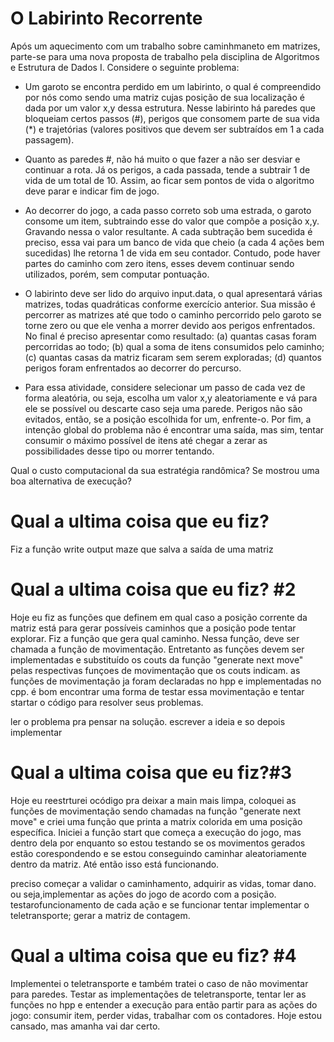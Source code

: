 # O Labirinto Recorrente
Após um aquecimento com um trabalho sobre caminhmaneto em matrizes, parte-se para uma nova proposta de  trabalho pela disciplina de Algoritmos e Estrutura de Dados I. Considere o seguinte problema:

- Um garoto se encontra perdido em um labirinto, o qual é compreendido por nós como sendo uma matriz cujas posição de sua localização é dada por um valor x,y dessa estrutura. Nesse labirinto há paredes que bloqueiam certos passos (#), perigos que consomem parte de sua vida (*) e trajetórias (valores positivos que devem ser subtraídos em 1 a cada passagem).

- Quanto as paredes #, não há muito o que fazer a não ser desviar e continuar a rota. Já os perigos, a cada passada, tende a subtrair 1 de vida de um total de 10. Assim, ao ficar sem pontos de vida o algoritmo deve parar e indicar fim de jogo.

- Ao decorrer do jogo, a cada passo correto sob uma estrada, o garoto consome um item, subtraindo esse do valor que compõe a posição x,y. Gravando nessa o valor resultante. A cada subtração bem sucedida é preciso, essa vai para um banco de vida que cheio (a cada 4 ações bem sucedidas) lhe retorna 1 de vida em seu contador. Contudo, pode haver partes do caminho com zero itens, esses devem continuar sendo utilizados, porém, sem computar pontuação.

- O labirinto deve ser lido do arquivo input.data, o qual apresentará várias matrizes, todas quadráticas conforme exercício anterior. Sua missão é percorrer as matrizes até que todo o caminho percorrido pelo garoto se torne zero ou que ele venha a morrer devido aos perigos enfrentados. No final é preciso apresentar como resultado: (a) quantas casas foram percorridas ao todo; (b) qual a soma de itens consumidos pelo caminho; (c) quantas casas da matriz ficaram sem serem exploradas; (d) quantos perigos foram enfrentados ao decorrer do percurso.

- Para essa atividade, considere selecionar um passo de cada vez de forma aleatória, ou seja, escolha um valor x,y aleatoriamente e vá para ele se possível ou descarte caso seja uma parede. Perigos não são evitados, então, se a posição escolhida for um, enfrente-o. Por fim, a intenção global do problema não é encontrar uma saída, mas sim, tentar consumir o máximo possível de itens até chegar a zerar as possibilidades desse tipo ou morrer tentando.

Qual o custo computacional da sua estratégia randômica? Se mostrou uma boa alternativa de execução?



# Qual a ultima coisa que eu fiz?
Fiz a função write output maze que salva a saída de uma matriz

# Qual a ultima coisa que eu fiz? #2
Hoje eu fiz as funções que definem em qual caso a posição corrente da matriz está para gerar possíveis caminhos que a posição pode tentar explorar.
Fiz a função que gera qual caminho. Nessa função, deve ser chamada a função de movimentação. Entretanto as funções devem ser implementadas e substituído os couts da função "generate next move" pelas respectivas funçoes de movimentação que os couts indicam.
as funções de movimentação ja foram declaradas no hpp e implementadas no cpp.
é bom encontrar uma forma de testar essa movimentação e tentar startar o código para resolver seus problemas.

ler o problema pra pensar na solução. escrever a ideia e so depois implementar

# Qual a ultima coisa que eu fiz?#3
Hoje eu reestrturei ocódigo pra deixar a main mais limpa, coloquei as funções de movimentação sendo chamadas na função "generate next move"  e criei uma função que printa a matrix colorida em uma posição específica.
Iniciei a função start que começa a execução do jogo, mas dentro dela por enquanto so estou testando se os movimentos gerados estão corespondendo e se estou conseguindo caminhar aleatoriamente dentro da matriz. Até então isso está funcionando. 

preciso começar a validar o caminhamento, adquirir as vidas, tomar dano. ou seja,implementar as ações do jogo de acordo com a posição. testarofuncionamento de cada ação e se funcionar tentar implementar o teletransporte;
gerar a matriz de contagem.

# Qual a ultima coisa que eu fiz? #4
Implementei o teletransporte e também tratei o caso de não movimentar para paredes. 
Testar as implementações de teletransporte, tentar ler as funções no hpp e entender a execução para então partir para as ações do jogo: consumir item, perder vidas, trabalhar com os contadores.
Hoje estou cansado, mas amanha vai dar certo.